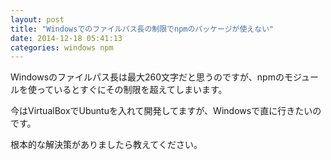 ```yaml
---
layout: post
title: "Windowsでのファイルパス長の制限でnpmのパッケージが使えない"
date: 2014-12-18 05:41:13
categories: windows npm
---
```

<p>Windowsのファイルパス長は最大260文字だと思うのですが、npmのモジュールを使っているとすぐにその制限を超えてしまいます。</p>

<p>今はVirtualBoxでUbuntuを入れて開発してますが、Windowsで直に行きたいのです。</p>

<p>根本的な解決策がありましたら教えてください。</p>
